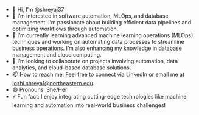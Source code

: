- 👋 Hi, I’m @shreyaj37
- 👀 I’m interested in software automation, MLOps, and database management. I’m passionate about building efficient data pipelines and optimizing workflows through automation.
- 🌱 I’m currently learning advanced machine learning operations (MLOps) techniques and working on automating data processes to streamline business operations. I’m also enhancing my knowledge in database management and cloud computing.
- 💞️ I’m looking to collaborate on projects involving automation, data analytics, and cloud-based database solutions.
- 📫 How to reach me: Feel free to connect via [LinkedIn](https://www.linkedin.com/in/shreyajoshi) or email me at joshi.shreya1@northeastern.edu.
- 😄 Pronouns: She/Her
- ⚡ Fun fact: I enjoy integrating cutting-edge technologies like machine learning and automation into real-world business challenges!


<!---
shreyaj37/shreyaj37 is a ✨ special ✨ repository because its `README.md` (this file) appears on your GitHub profile.
You can click the Preview link to take a look at your changes.
--->
